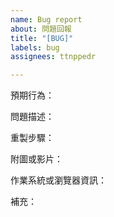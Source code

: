 ```yaml
---
name: Bug report
about: 問題回報
title: "[BUG]"
labels: bug
assignees: ttnppedr

---
```


預期行為：

問題描述：

重製步驟：

附圖或影片：

作業系統或瀏覽器資訊：

補充：
